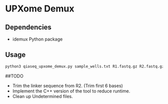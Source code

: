 # UPXome Demux

## Dependencies

 - idemux Python package


## Usage

``` sh
python3 qiaseq_upxome_demux.py sample_wells.txt R1.fastq.gz R2.fastq.gz 
```

##TODO

 - Trim the linker sequence from R2. (Trim first 6 bases)
 - Implement the C++ version of the tool to reduce runtime.
 - Clean up Undetermined files.
